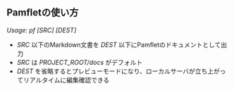 Pamfletの使い方
---------------

*Usage: pf [SRC] [DEST]*

* *SRC* 以下のMarkdown文書を *DEST* 以下にPamfletのドキュメントとして出力
* *SRC* は *PROJECT_ROOT/docs* がデフォルト
* *DEST* を省略するとプレビューモードになり、ローカルサーバが立ち上がってリアルタイムに編集確認できる

